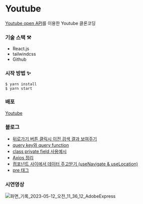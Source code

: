# Youtube

<a href="https://developers.google.com/youtube" target="_blank">Youtube open API</a>를 이용한 Youtube 클론코딩

### 기술 스택 ⚒️

- React.js
- tailwindcss
- Github

### 시작 방법 ✨

```
$ yarn install
$ yarn start
```

### 배포
<a href="https://stately-semifreddo-e9bdea.netlify.app/" target="_blank">Youtube</a>

### 블로그
- <a href="https://velog.io/@mia/React-%EB%92%A4%EB%A1%9C%EA%B0%80%EA%B8%B0-%EB%B2%84%ED%8A%BC-%ED%81%B4%EB%A6%AD%EC%8B%9C-%EC%9D%B4%EC%A0%84-%EA%B2%80%EC%83%89-%EA%B2%B0%EA%B3%BC-%EB%B3%B4%EC%97%AC%EC%A3%BC%EA%B8%B0" target="_blank">뒤로가기 버튼 클릭시 이전 검색 결과 보여주기</a>
- <a href="https://velog.io/@mia/react-query-query-key%EC%99%80-query-function" target="_blank">query key와 query function</a>
- <a href="https://velog.io/@mia/react-class-private-field-%EC%82%AC%EC%9A%A9%EC%98%88%EC%8B%9C" target="_blank">class private field 사용예시</a>
- <a href="https://velog.io/@mia/Axios-Axios-%EC%A0%95%EB%A6%AC" target="_blank">Axios 정리</a>
- <a href="https://velog.io/@mia/React-%EC%BB%B4%ED%8F%AC%EB%84%8C%ED%8A%B8-%EC%82%AC%EC%9D%B4%EC%97%90%EC%84%9C-%EB%8D%B0%EC%9D%B4%ED%84%B0-%EC%A3%BC%EA%B3%A0%EB%B0%9B%EA%B8%B0-useNavigate-useLocation" target="_blank">컴포넌트 사이에서 데이터 주고받기 (useNavigate & useLocation)</a>
- <a href="https://velog.io/@mia/HTML-pre-%ED%83%9C%EA%B7%B8" target="_blank">pre 태그</a>

### 시연영상

![화면_기록_2023-05-12_오전_11_36_12_AdobeExpress](https://github.com/mia-seo/Youtube/assets/117281717/5dca4ae1-8b6f-4786-a9b8-5e629f12995b)




